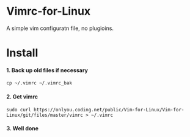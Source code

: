 # Vimrc-for-Linux

A simple vim configuratn file, no plugioins.

# Install

#### 1. Back up old files if necessary

```
cp ~/.vimrc ~/.vimrc_bak
```
#### 2. Get vimrc

```
sudo curl https://onlyou.coding.net/public/Vim-for-Linux/Vim-for-Linux/git/files/master/vimrc > ~/.vimrc
```
#### 3. Well done
